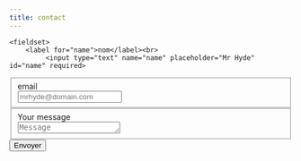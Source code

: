 ```yaml
---
title: contact
---
```


<form>

	<fieldset>
		<label for="name">nom</label><br>
			 <input type="text" name="name" placeholder="Mr Hyde" id="name" required>
 </fieldset>
 
 <fieldset>
	 <label >email</label><br>
		 <input type="email"  placeholder="mrhyde@domain.com" >
 </fieldset>
 
 <fieldset>
	 <label for="message">Your message</label><br>
	 <textarea name="message" rows="1" placeholder="Message" id="message" required></textarea>
 </fieldset>
 
<input class="button submit" type="submit" value="Envoyer">

</form>